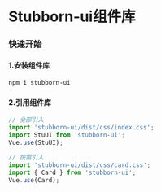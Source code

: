 # Stubborn-ui组件库
### 快速开始
#### 1.安装组件库
```bash
npm i stubborn-ui
```

#### 2.引用组件库
```javascript
// 全部引入
import 'stubborn-ui/dist/css/index.css';
import StuUI from 'stubborn-ui';
Vue.use(StuUI);

// 按需引入
import 'stubborn-ui/dist/css/card.css';
import { Card } from 'stubborn-ui';
Vue.use(Card);
```